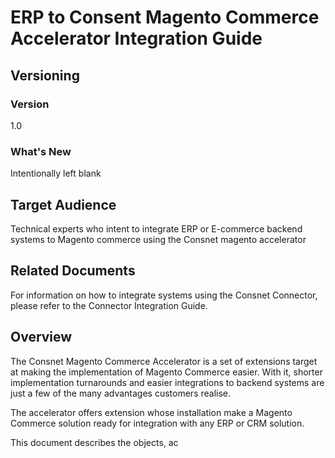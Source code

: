 
# ERP to Consent Magento Commerce Accelerator Integration Guide

## Versioning 

### Version 
1.0 

### What's New
Intentionally left blank

## Target Audience
Technical experts who intent to integrate ERP or E-commerce backend systems to Magento commerce using the Consnet magento accelerator

## Related Documents
For information on how to integrate systems using the Consnet Connector, please refer to the Connector Integration Guide. 

## Overview
The Consnet Magento Commerce Accelerator is a set of extensions target at making the implementation of Magento Commerce easier. With it, shorter implementation turnarounds and easier integrations to backend systems are just a few of the many advantages customers realise.

The accelerator offers extension whose installation make a Magento Commerce solution ready for integration with any ERP or CRM solution. 

This document describes the objects, ac
<!--stackedit_data:
eyJoaXN0b3J5IjpbMTc0OTI2NzE3LDEzNDkwNzU5NSwtMTA0MT
c0NDcxOF19
-->